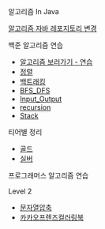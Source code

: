 알고리즘 In Java

[알고리즘 자바 레포지토리 변경](https://github.com/jeeseungbae/Algorisms.git)


백준 알고리즘 연습

- [알고리즘 보러가기 - 연습](./src/backjun/Simpleexample)
- [정렬](src/backjun/Simpleexample/정렬)
- [백트래킹](./src/backjun/Simpleexample/backtracking)
- [BFS_DFS](./src/backjun/Simpleexample/BFS_DFS)
- [Input_Output](./src/backjun/Simpleexample/input_output)
- [recursion](./src/backjun/Simpleexample/recursion)
- [Stack](./src/backjun/Simpleexample/solution_stack)

티어별 정리
- [골드](./src/backjun/Classes/gold)
- [실버](./src/backjun/Classes/sliver)


프로그래머스 알고리즘 연습

Level 2
- [문자열압축](./src/programmers/level2/문자열압축)
- [카카오프렌즈컬러링북](./src/programmers/level2/카카오프렌즈컬러링북)
